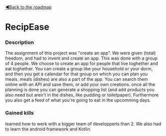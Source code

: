 [◀️Back to the roadmap](../roadmap.md#2020)
# RecipEase
### Description
The assignment of this project was "create an app". We were given (total) freedom, and had to invent and create an app. This was done with a group of 4 people. We choose to create an app for people that live toghether and eat toghether. You can create a group like your household or your dorm, and then you get a calendar for that group on which you can plan you meals. meals (dishes) are also a part of the app. You can search them online with an API and save them, or add your own creations. once all the planning is done you can generate a shopping list (and add products you also need but aren't in the dishes, like pudding or toiletpaper). Furthermore you also get a feed of what you're going to eat in the upcomming days. 
### Gained kills
learned how to werk with a bigger team of developperls than 2. We also had to learn the android framework and Kotlin.

